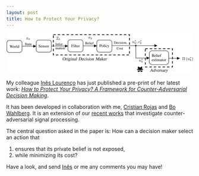 ```yaml
---
layout: post
title: How to Protect Your Privacy?
---
```


<p align="center">
    <img width="550" src="/img/ines_adversary.png">
</p>

My colleague [Inês Lourenço](https://www.kth.se/profile/ineslo) has just published
a pre-print of her latest work: *[How to Protect Your Privacy?  A Framework for
Counter-Adversarial Decision Making](https://arxiv.org/pdf/2004.04119.pdf)*.

It has been developed in collaboration with me, [Cristian
Rojas](https://people.kth.se/~crro/index.html) and [Bo
Wahlberg](https://www.kth.se/profile/bo). It is an extension of our [recent
works](/publications/) that investigate counter-adversarial signal processing. 

The central question asked in the paper is: 
How can a decision maker select an action that
1. ensures that its private belief is not exposed, 
2. while minimizing its cost?

Have a look, and send [Inês](https://www.kth.se/profile/ineslo) or me any
comments you may have!


